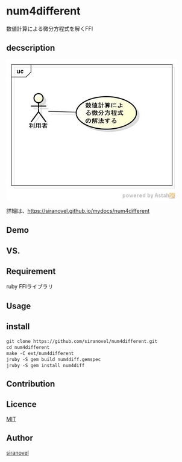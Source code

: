 num4different
=============
数値計算による微分方程式を解くFFI

## decscription ##
![num4diff](images/ucNumDiff.jpg)

詳細は、https://siranovel.github.io/mydocs/num4different  

## Demo ##

## VS. ##

## Requirement ##
ruby FFIライブラリ

## Usage ##

## install ##
    git clone https://github.com/siranovel/num4different.git  
    cd num4different  
    make -C ext/num4different
    jruby -S gem build num4diff.gemspec
    jruby -S gem install num4diff

## Contribution ##

## Licence ##
[MIT](LICENSE)

## Author ##

[siranovel](https://github.com/siranovel)
